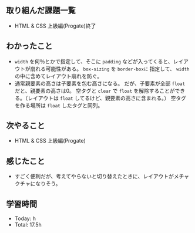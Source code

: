 ## 取り組んだ課題一覧
- HTML & CSS 上級編(Progate)終了
## わかったこと
- ```width``` を何％とかで指定して、そこに ```padding``` などが入ってくると、レイアウトが崩れる可能性がある。
```box-sizing``` を ```border-boxに``` 指定して、 ```width``` の中に含めてレイアウト崩れを防ぐ。
- 通常親要素の高さは子要素を包む高さになる。
だが、子要素が全部 ```float``` だと、親要素の高さは0。
空タグと ```clear``` で ```float``` を解除することができる。（レイアウトは ```float``` してるけど、親要素の高さに含まれる。）
空タグを作る場所は ```float``` したタグと同列。
## 次やること
- HTML & CSS 上級編(Progate)
## 感じたこと
- すごく便利だが、考えてやらないと切り替えたときに、レイアウトがメチャクチャになりそう。
## 学習時間
- Today: h
- Total: 17.5h
